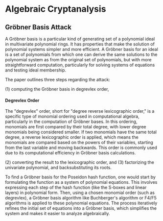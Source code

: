 # Algebraic Cryptanalysis

## Gröbner Basis Attack
A Gröbner basis is a particular kind of generating set of a polynomial ideal in multivariate polynomial rings. It has properties that make the solution of polynomial systems simpler and more efficient. A Gröbner basis for an ideal is a set of polynomials from which one can derive the same solutions to the polynomial system as from the original set of polynomials, but with more straightforward computation, particularly for solving systems of equations and testing ideal membership.

The paper outlines three steps regarding the attack:

(1) computing the Gröbner basis in degrevlex order,


#### Degrevlex Order
The "degrevlex" order, short for "degree reverse lexicographic order," is a specific type of monomial ordering used in computational algebra, particularly in the computation of Gröbner bases. In this ordering, monomials are first compared by their total degree, with lower degree monomials being considered smaller. If two monomials have the same total degree, a reverse lexicographic order is applied, which means the monomials are compared based on the powers of their variables, starting from the last variable and moving backwards. This order is commonly used due to its computational efficiency in Gröbner basis calculations.

(2) converting the result to the lexicographic order, and
(3) factorizing the univariate polynomial, and backsubstituting its roots.


To find a Gröbner basis for the Poseidon hash function, one would start by formulating the function as a system of polynomial equations. This involves expressing each step of the hash function (like the S-boxes and linear layers) in polynomial form. Then, using a chosen monomial order (such as degrevlex), a Gröbner basis algorithm like Buchberger's algorithm or F4/F5 algorithms is applied to these polynomial equations. The process iteratively refines the initial set of equations into a Gröbner basis, which simplifies the system and makes it easier to analyze algebraically.